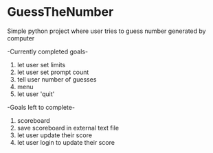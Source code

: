 # GuessTheNumber
Simple python project where user tries to guess number generated by computer

-Currently completed goals-
1. let user set limits
2. let user set prompt count
3. tell user number of guesses
4. menu
5. let user 'quit'

-Goals left to complete-
1. scoreboard
2. save scoreboard in external text file
3. let user update their score
4. let user login to update their score

